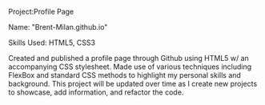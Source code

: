 Project:Profile Page 

Name: "Brent-Milan.github.io"

Skills Used: HTML5, CSS3

Created and published a profile page through Github using HTML5 w/ an accompanying CSS stylesheet.
Made use of various techniques including FlexBox and standard CSS methods to highlight my personal skills
and background. This project will be updated over time as I create new projects to showcase, add information, and refactor the code.
